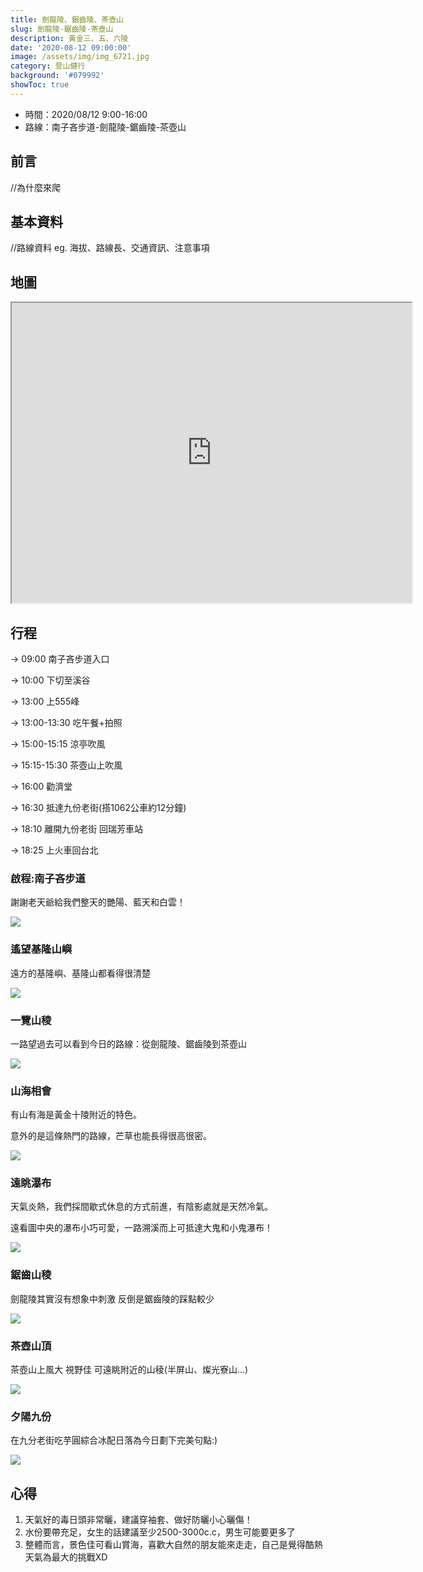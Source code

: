 ```yaml
---
title: 劍龍陵、鋸齒陵、茶壺山
slug: 劍龍陵-鋸齒陵-茶壺山
description: 黃金三、五、六陵
date: '2020-08-12 09:00:00'
image: /assets/img/img_6721.jpg
category: 登山健行
background: '#079992'
showToc: true
---
```


* 時間：2020/08/12 9:00-16:00
* 路線：南子吝步道-劍龍陵-鋸齒陵-茶壺山
  
## 前言

//為什麼來爬

## 基本資料

//路線資料 eg. 海拔、路線長、交通資訊、注意事項

## 地圖

<iframe src="https://www.google.com/maps/d/u/4/embed?mid=1eTpBwLC6WATwqSB5yrXSO0hi2fC4mf58" width="640" height="480"></iframe>

## 行程




 → 09:00 南子吝步道入口

 → 10:00 下切至溪谷

 → 13:00 上555峰

 → 13:00-13:30 吃午餐+拍照

 → 15:00-15:15 涼亭吹風

 → 15:15-15:30 茶壺山上吹風

 → 16:00 勸濟堂

 → 16:30 抵達九份老街(搭1062公車約12分鐘)

 → 18:10 離開九份老街 回瑞芳車站

 → 18:25 上火車回台北


### 啟程:南子吝步道

謝謝老天爺給我們整天的艷陽、藍天和白雲！

![](/assets/img/img_6709.jpg)

### 遙望基隆山嶼

遠方的基隆嶼、基隆山都看得很清楚

![](/assets/img/img_6711.jpg)

### 一覽山稜

一路望過去可以看到今日的路線：從劍龍陵、鋸齒陵到茶壺山

![](/assets/img/img_6714.jpg)

### 山海相會

有山有海是黃金十陵附近的特色。

意外的是這條熱門的路線，芒草也能長得很高很密。

![](/assets/img/img_6717.jpg)

### 遠眺瀑布

天氣炎熱，我們採間歇式休息的方式前進，有陰影處就是天然冷氣。

遠看圖中央的瀑布小巧可愛，一路溯溪而上可抵達大鬼和小鬼瀑布！

![](/assets/img/img_6720.jpg)

### 鋸齒山稜

劍龍陵其實沒有想象中刺激 反倒是鋸齒陵的踩點較少

![](/assets/img/img_6721.jpg)

### 茶壺山頂

茶壺山上風大 視野佳 可遠眺附近的山稜(半屏山、燦光寮山…)

![](/assets/img/img_6811.jpg)

### 夕陽九份

在九分老街吃芋圓綜合冰配日落為今日劃下完美句點:)

![](/assets/img/img_6819.jpg)

## 心得

1. 天氣好的毒日頭非常曬，建議穿袖套、做好防曬小心曬傷！
2. 水份要帶充足，女生的話建議至少2500-3000c.c，男生可能要更多了
3. 整體而言，景色佳可看山賞海，喜歡大自然的朋友能來走走，自己是覺得酷熱天氣為最大的挑戰XD
